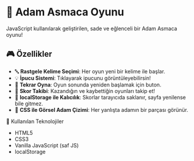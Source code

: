 # 🎩 Adam Asmaca Oyunu

 JavaScript kullanılarak geliştirilen, sade ve eğlenceli bir Adam Asmaca oyunu!

## 🎮 Özellikler

- 🔤 **Rastgele Kelime Seçimi**: Her oyun yeni bir kelime ile başlar.
- 💡 **İpucu Sistemi**: Tıklayarak ipucunu görüntüleyebilirsin!
- 🔁 **Tekrar Oyna**: Oyun sonunda yeniden başlamak için buton.
- 🧠 **Skor Takibi**: Kazandığın ve kaybettiğin oyunları takip et!
- 💾 **localStorage ile Kalıcılık**: Skorlar tarayıcıda saklanır, sayfa yenilense bile gitmez.
- 🎨 **CSS ile Görsel Adam Çizimi**: Her yanlışta adamın bir parçası görünür.


 🔧 Kullanılan Teknolojiler

- HTML5  
- CSS3  
- Vanilla JavaScript (saf JS)
- localStorage


